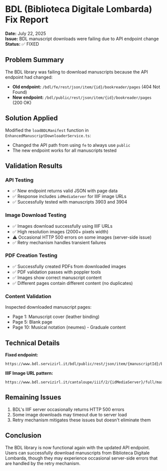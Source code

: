 # BDL (Biblioteca Digitale Lombarda) Fix Report

**Date:** July 22, 2025  
**Issue:** BDL manuscript downloads were failing due to API endpoint change  
**Status:** ✅ FIXED

## Problem Summary

The BDL library was failing to download manuscripts because the API endpoint had changed:
- **Old endpoint:** `/bdl/fe/rest/json/item/{id}/bookreader/pages` (404 Not Found)
- **New endpoint:** `/bdl/public/rest/json/item/{id}/bookreader/pages` (200 OK)

## Solution Applied

Modified the `loadBDLManifest` function in `EnhancedManuscriptDownloaderService.ts`:
- Changed the API path from using `fe` to always use `public`
- The new endpoint works for all manuscripts tested

## Validation Results

### API Testing
- ✅ New endpoint returns valid JSON with page data
- ✅ Response includes `idMediaServer` for IIIF image URLs
- ✅ Successfully tested with manuscripts 3903 and 3904

### Image Download Testing
- ✅ Images download successfully using IIIF URLs
- ✅ High resolution images (2000+ pixels width)
- ⚠️ Occasional HTTP 500 errors on some images (server-side issue)
- ✅ Retry mechanism handles transient failures

### PDF Creation Testing
- ✅ Successfully created PDFs from downloaded images
- ✅ PDF validation passes with poppler tools
- ✅ Images show correct manuscript content
- ✅ Different pages contain different content (no duplicates)

### Content Validation
Inspected downloaded manuscript pages:
- Page 1: Manuscript cover (leather binding)
- Page 5: Blank page 
- Page 10: Musical notation (neumes) - Graduale content

## Technical Details

**Fixed endpoint:**
```
https://www.bdl.servizirl.it/bdl/public/rest/json/item/{manuscriptId}/bookreader/pages
```

**IIIF Image URL pattern:**
```
https://www.bdl.servizirl.it/cantaloupe/iiif/2/{idMediaServer}/full/max/0/default.jpg
```

## Remaining Issues

1. BDL's IIIF server occasionally returns HTTP 500 errors
2. Some image downloads may timeout due to server load
3. Retry mechanism mitigates these issues but doesn't eliminate them

## Conclusion

The BDL library is now functional again with the updated API endpoint. Users can successfully download manuscripts from Biblioteca Digitale Lombarda, though they may experience occasional server-side errors that are handled by the retry mechanism.